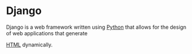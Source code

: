 # Django







Django is a web framework written using [Python](/wiki/Python) that allows for the design of web applications that generate 



[HTML](/wiki/Html) dynamically.































































































































